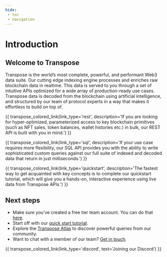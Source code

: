 ```yaml
---
hide:
 - toc
 - navigation
---
```


# Introduction

## Welcome to Transpose
Transpose is the world’s most complete, powerful, and performant Web3 data suite. Our cutting edge indexing engine processes and enriches raw blockchain data in realtime. This data is served to you through a set of intuitive APIs optimized for a wide array of production-ready use cases. Transpose data is decoded from the blockchain using artificial intelligence, and structured by our team of protocol experts in a way that makes it effortless to build on top of.

{{ transpose_colored_link(link_type='rest', description='If you are looking for hyper-optimized, parameterized access to key blockchain primitives (such as NFT sales, token balances, wallet histories etc.) in bulk, our REST API is built with you in mind.') }}

{{ transpose_colored_link(link_type='sql', description='If your use case requires more flexibility, our SQL API provides you with the ability to write sophisticated custom queries against our full suite of indexed and decoded data that return in just milliseconds.') }}

{{ transpose_colored_link(link_type='quickstart', description='The fastest way to get acquainted with key concepts is to complete our quickstart tutorial, which will give you a hands-on, interactive experience using live data from Transpose APIs.') }}

## Next steps
- Make sure you’ve created a free tier team account. You can do that [here](https://app.transpose.io).
- Start off with our [quick start tutorial](quickstart.md).
- Explore the [Transpose Atlas](https://atlas.transpose.io) to discover powerful queries from our community.
- Want to chat with a member of our team?  [Get in touch](mailto:team@transpose.io).

{{ transpose_colored_link(link_type='discord', text='Joining our Discord') }}